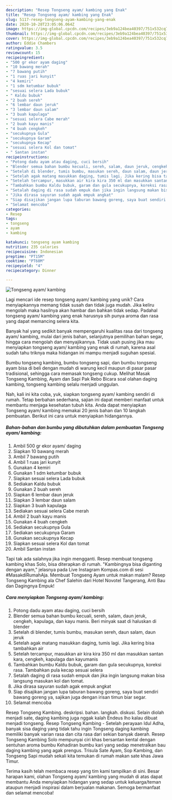 ```yaml
---
description: "Resep Tongseng ayam/ kambing yang Enak"
title: "Resep Tongseng ayam/ kambing yang Enak"
slug: 5117-resep-tongseng-ayam-kambing-yang-enak
date: 2020-10-28T23:05:06.064Z
image: https://img-global.cpcdn.com/recipes/3eb9a124bea40397/751x532cq70/tongseng-ayam-kambing-foto-resep-utama.jpg
thumbnail: https://img-global.cpcdn.com/recipes/3eb9a124bea40397/751x532cq70/tongseng-ayam-kambing-foto-resep-utama.jpg
cover: https://img-global.cpcdn.com/recipes/3eb9a124bea40397/751x532cq70/tongseng-ayam-kambing-foto-resep-utama.jpg
author: Eddie Chambers
ratingvalue: 3.5
reviewcount: 15
recipeingredient:
- "500 gr ekor ayam daging"
- "10 bawang merah"
- "7 bawang putih"
- "1 ruas jari kunyit"
- "4 kemiri"
- "1 sdm ketumbar bubuk"
- "sesuai selera Lada bubuk"
- " Kaldu bubuk"
- "2 buah sereh"
- "6 lembar daun jeruk"
- "3 lembar daun salam"
- "3 buah kapulaga"
- "sesuai selera Cabe merah"
- "2 buah kayu manis"
- "4 buah cengkeh"
- "secukupnya Gula"
- "secukupnya Garam"
- "secukupnya Kecap"
- "sesuai selera Kol dan tomat"
- " Santan instan"
recipeinstructions:
- "Potong dadu ayam atau daging, cuci bersih"
- "Blender semua bahan bumbu kecuali, sereh, salam, daun jeruk, cengkeh, kapulaga, dan kayu manis. Beri minyak saat di haluskan di blender"
- "Setelah di blender, tumis bumbu, masukan sereh, daun salam, daun jeruk"
- "Setelah agak matang masukkan daging, tumis lagi. Jika kering bisa tambahkan air"
- "Setelah tercampur, masukkan air kira kira 350 ml dan masukkan santan kara, cengkeh, kapulaga dan kayumanis"
- "Tambahkan bumbu Kaldu bubuk, garam dan gula secukupnya, koreksi rasa. Tambahkan pula kecap sesuai selera"
- "Setalah daging di rasa sudah empuk dan jika ingin langsung makan bisa langsung masukan kol dan tomat."
- "Jika dirasa sayuran sudah agak empuk angkat"
- "Siap disajikan jangan lupa taburan bawang goreng, saya buat sendiri bawang goreng ya, sajikan juga dengan irisan timun biar segar."
- "Selamat mencoba"
categories:
- Resep
tags:
- tongseng
- ayam
- kambing

katakunci: tongseng ayam kambing 
nutrition: 235 calories
recipecuisine: Indonesian
preptime: "PT15M"
cooktime: "PT60M"
recipeyield: "4"
recipecategory: Dinner

---
```



![Tongseng ayam/ kambing](https://img-global.cpcdn.com/recipes/3eb9a124bea40397/751x532cq70/tongseng-ayam-kambing-foto-resep-utama.jpg)

Lagi mencari ide resep tongseng ayam/ kambing yang unik? Cara menyiapkannya memang tidak susah dan tidak juga mudah. Jika keliru mengolah maka hasilnya akan hambar dan bahkan tidak sedap. Padahal tongseng ayam/ kambing yang enak harusnya sih punya aroma dan rasa yang dapat memancing selera kita.

Banyak hal yang sedikit banyak mempengaruhi kualitas rasa dari tongseng ayam/ kambing, mulai dari jenis bahan, selanjutnya pemilihan bahan segar, hingga cara mengolah dan menyajikannya. Tidak usah pusing jika mau menyiapkan tongseng ayam/ kambing yang enak di rumah, karena asal sudah tahu triknya maka hidangan ini mampu menjadi suguhan spesial.

Bumbu tongseng kambing, bumbu tongseng sapi, dan bumbu tongseng ayam bisa di beli dengan mudah di warung kecil maupun di pasar pasar tradisional, sehingga cara memasak tongseng cukup. Melihat Masak Tongseng Kambing, Ayam dan Sapi Pak Rebo Bicara soal olahan daging kambing, tongseng kambing selalu menjadi unggulan.


Nah, kali ini kita coba, yuk, siapkan tongseng ayam/ kambing sendiri di rumah. Tetap berbahan sederhana, sajian ini dapat memberi manfaat untuk membantu menjaga kesehatan tubuh kita. Anda dapat menyiapkan Tongseng ayam/ kambing memakai 20 jenis bahan dan 10 langkah pembuatan. Berikut ini cara untuk menyiapkan hidangannya.

<!--inarticleads1-->

##### Bahan-bahan dan bumbu yang dibutuhkan dalam pembuatan Tongseng ayam/ kambing:

1. Ambil 500 gr ekor ayam/ daging
1. Siapkan 10 bawang merah
1. Ambil 7 bawang putih
1. Ambil 1 ruas jari kunyit
1. Gunakan 4 kemiri
1. Gunakan 1 sdm ketumbar bubuk
1. Siapkan sesuai selera Lada bubuk
1. Sediakan  Kaldu bubuk
1. Gunakan 2 buah sereh
1. Siapkan 6 lembar daun jeruk
1. Siapkan 3 lembar daun salam
1. Siapkan 3 buah kapulaga
1. Sediakan sesuai selera Cabe merah
1. Ambil 2 buah kayu manis
1. Gunakan 4 buah cengkeh
1. Sediakan secukupnya Gula
1. Sediakan secukupnya Garam
1. Gunakan secukupnya Kecap
1. Siapkan sesuai selera Kol dan tomat
1. Ambil  Santan instan


Tapi tak ada salahnya jika ingin mengganti. Resep membuat tongseng kambing khas Solo, bisa diterapkan di rumah. &#34;Kambingnya bisa diganting dengan ayam,&#34; jelasnya pada Live Instagram Kompas.com di sesi #MasakdiRumahAja. Membuat Tongseng Ayam untuk makan malam? Resep Tongseng Kambing ala Chef Salehin dari Hotel Novotel Tangerang, Anti Bau dan Dagingnya Empuk! 

<!--inarticleads2-->

##### Cara menyiapkan Tongseng ayam/ kambing:

1. Potong dadu ayam atau daging, cuci bersih
1. Blender semua bahan bumbu kecuali, sereh, salam, daun jeruk, cengkeh, kapulaga, dan kayu manis. Beri minyak saat di haluskan di blender
1. Setelah di blender, tumis bumbu, masukan sereh, daun salam, daun jeruk
1. Setelah agak matang masukkan daging, tumis lagi. Jika kering bisa tambahkan air
1. Setelah tercampur, masukkan air kira kira 350 ml dan masukkan santan kara, cengkeh, kapulaga dan kayumanis
1. Tambahkan bumbu Kaldu bubuk, garam dan gula secukupnya, koreksi rasa. Tambahkan pula kecap sesuai selera
1. Setalah daging di rasa sudah empuk dan jika ingin langsung makan bisa langsung masukan kol dan tomat.
1. Jika dirasa sayuran sudah agak empuk angkat
1. Siap disajikan jangan lupa taburan bawang goreng, saya buat sendiri bawang goreng ya, sajikan juga dengan irisan timun biar segar.
1. Selamat mencoba


Resep Tongseng Kambing. deskripsi. bahan. langkah. diskusi. Selain diolah menjadi sate, daging kambing juga nggak kalah Endeus lho kalau dibuat menjadi tongseng. Resep Tongseng Kambing - Setelah perayaan Idul Adha, banyak sisa daging yang tidak tahu ingin Tongseng daging kambing memiliki banyak varian rasa dan cita rasa dari sekian banyak daerah. Resep Tongseng Kambing Solo mempunyai ciri khas bersantan kental dengan sentuhan aroma bumbu Kehadiran bumbu kari yang sedap menetralkan bau daging kambing yang agak prengus. Trisula Sate Ayam, Sop Kambing, dan Tongseng Sapi mudah sekali kita temukan di rumah makan sate khas Jawa Timur. 

Terima kasih telah membaca resep yang tim kami tampilkan di sini. Besar harapan kami, olahan Tongseng ayam/ kambing yang mudah di atas dapat membantu Anda menyiapkan hidangan yang sedap untuk keluarga/teman ataupun menjadi inspirasi dalam berjualan makanan. Semoga bermanfaat dan selamat mencoba!
